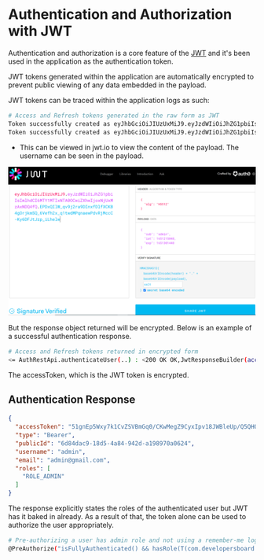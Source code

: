# Authentication and Authorization with JWT

Authentication and authorization is a core feature of the [JWT](https://jwt.io/) and it's been used in the application as the authentication token.

JWT tokens generated within the application are automatically encrypted to prevent public viewing of any data embedded in the payload.

JWT tokens can be traced within the application logs as such:

```bash
# Access and Refresh tokens generated in the raw form as JWT
Token successfully created as eyJhbGciOiJIUzUxMiJ9.eyJzdWIiOiJhZG1pbiIsImlhdCI6MTY1MTIxNTA0OCwiZXhwIjoxNjUxMzAxNDQ4fQ.EPDxQIlW_qv9j2ra9DInxfDlfXCKB4gOrjkmSQ_6Vefh2x_q1twdMPqnaewPdvRjMccC-Ky6DFJtJzp_iLhelw
Token successfully created as eyJhbGciOiJIUzUxMiJ9.eyJzdWIiOiJhZG1pbiIsImlhdCI6MTY1MTIxNTA0OSwiZXhwIjoxNjUxMjE2ODQ5fQ.iqKT4LAyvJuQrGGA2volDeAE0w_HkVCly8ZVrrgrtT710aNLX5Dy7kdS2wO9NA5t7uuOYABsqSpKDA-lfLtkxA

```

* This can be viewed in jwt.io to view the content of the payload. The username can be seen in the payload.

![img_1.png](images/auth-jwt.png)

But the response object returned will be encrypted.
Below is an example of a successful authentication response.

```bash
# Access and Refresh tokens returned in encrypted form
<= AuthRestApi.authenticateUser(..) : <200 OK OK,JwtResponseBuilder(accessToken=51gnEp5Wxy7k1CvZSVBmGq0/CKwMegZ9CyxIpv18JWBleUp/Q5QHQduAN5QhLKulOfy1zwg52BWYSYUtLE+DU9JgGYCxUdVKPMs8C3fxzmAbuaYuvHnpqYnWSzkdWJ/41BTbWzTvxmGGt8wc5y1YTiqnSTq5to5q8CkI872mm3YKQzMIFE7O3+nJZNUZxhIzpRe2NCPlJ/cC70GGPTfRL+slbYMc+ge7RYOk70/d11rGhQdoaOwsdnrwTzGpL6uEIMb3uu21, type=Bearer, publicId=6d84dac9-18d5-4a84-942d-a198970a0624, username=admin, email=admin@gmail.com, roles=[ROLE_ADMIN]),[Set-Cookie:"refreshToken=vHGfMEt7UlIABfQFvPHRkDmM/7Y+fJ3xAOXGBLGgBegNYfCpffSTSjyHWAsVoPbgRPvcVUKq/d1djPqi4UBdm4vSRg+4U3F7iAr9w38PWk5nl5UQHDPAP1PRcsHN8DsVcsog/T7/8sdbyxalKpBfs9B+pzjCWY2vf7zXT9MaYj4Xauuu8Es87RbOVIPwHWbXUwP62Xq5TEoWuO7LK/zsBDt7iAG9/GHCTlxCF9WH4yjYLvKq5TmZYcDoB5F6+5vlZkiYLykc; Path=/; Max-Age=604800; Expires=Fri, 06 May 2022 06:50:49 GMT; HttpOnly; SameSite=strict"]> - Finished, duration: 1315 ms
```

The accessToken, which is the JWT token is encrypted.

## Authentication Response

```json
{
  "accessToken": "51gnEp5Wxy7k1CvZSVBmGq0/CKwMegZ9CyxIpv18JWBleUp/Q5QHQduAN5QhLKulOfy1zwg52BWYSYUtLE+DU9JgGYCxUdVKPMs8C3fxzmAbuaYuvHnpqYnWSzkdWJ/41BTbWzTvxmGGt8wc5y1YTiqnSTq5to5q8CkI872mm3YKQzMIFE7O3+nJZNUZxhIzpRe2NCPlJ/cC70GGPTfRL+slbYMc+ge7RYOk70/d11rGhQdoaOwsdnrwTzGpL6uEIMb3uu21",
  "type": "Bearer",
  "publicId": "6d84dac9-18d5-4a84-942d-a198970a0624",
  "username": "admin",
  "email": "admin@gmail.com",
  "roles": [
    "ROLE_ADMIN"
  ]
}
```

The response explicitly states the roles of the authenticated user but JWT has it baked in already.
As a result of that, the token alone can be used to authorize the user appropriately.

```bash
# Pre-authorizing a user has admin role and not using a remember-me login can be done as such and should pass
@PreAuthorize("isFullyAuthenticated() && hasRole(T(com.developersboard.enums.RoleType).ROLE_ADMIN)")
```
